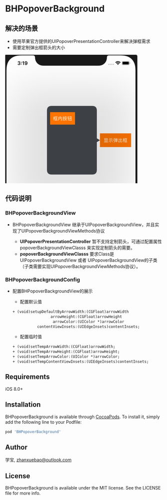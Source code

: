 # BHPopoverBackground

## 解决的场景
* 使用苹果官方提供的UIPopoverPresentationController来解决弹框需求
* 需要定制弹出框箭头的大小

![](popoverPic1.png)


## 代码说明
### BHPopoverBackgroundView
* BHPopoverBackgroundView 继承于UIPopoverBackgroundView，并且实现了UIPopoverBackgroundViewMethods协议
    
    * **UIPopoverPresentationController** 暂不支持定制箭头，可通过配置属性popoverBackgroundViewClasss 来实现定制箭头的需要。
    * **popoverBackgroundViewClasss** 要求Class是UIPopoverBackgroundView 或者 UIPopoverBackgroundView的子类（子类需要实现UIPopoverBackgroundViewMethods协议）。

### BHPopoverBackgroundConfig
* 配置BHPopoverBackgroundView的展示

    * 配置默认值
    
    ```
    + (void)setupDefaultByArrowWidth:(CGFloat)arrowWidth
                     arrowHeight:(CGFloat)arrowHeight
                      arrowColor:(UIColor *)arrowColor
               contentViewInsets:(UIEdgeInsets)contentInsets;
    ```
    
    * 配置临时值 
    
    ```
    + (void)setTempArrowWidth:(CGFloat)arrowWidth;
    + (void)setTempArrowHeight:(CGFloat)arrowHeight;
    + (void)setTempArrowColor:(UIColor *)arrowColor;
    + (void)setTempContentViewInsets:(UIEdgeInsets)contentInsets;
    ```

## Requirements
iOS 8.0+

## Installation

BHPopoverBackground is available through [CocoaPods](https://cocoapods.org). To install
it, simply add the following line to your Podfile:

```ruby
pod 'BHPopoverBackground'
```

## Author

学宝, zhanxuebao@outlook.com

## License

BHPopoverBackground is available under the MIT license. See the LICENSE file for more info.


